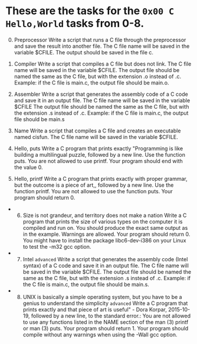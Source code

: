 # These are the tasks for the `0x00 C Hello,World` tasks from 0-8.

0. Preprocessor
Write a script that runs a C file through the preprocessor and save the result into another file.
The C file name will be saved in the variable $CFILE.
The output should be saved in the file c.

1. Compiler
Write a script that compiles a C file but does not link.
The C file name will be saved in the variable $CFILE.
The output file should be named the same as the C file, but with the extension .o instead of .c.
Example: if the C file is main.c, the output file should be main.o.

2. Assembler
Write a script that generates the assembly code of a C code and save it in an output file.
The C file name will be saved in the variable $CFILE
The output file should be named the same as the C file, but with the extension .s instead of .c.
Example: if the C file is main.c, the output file should be main.s

3. Name
Write a script that compiles a C file and creates an executable named cisfun.
The C file name will be saved in the variable $CFILE.

4. Hello, puts
Write a C program that prints exactly "Programming is like building a multilingual puzzle, followed by a new line.
Use the function puts.
You are not allowed to use printf.
Your program should end with the value 0.

5. Hello, printf
Write a C program that prints exactly with proper grammar, but the outcome is a piece of art,, followed by a new line.
Use the function printf.
You are not allowed to use the function puts.
Your program should return 0.

- 6. Size is not grandeur, and territory does not make a nation
Write a C program that prints the size of various types on the computer it is compiled and run on.
You should produce the exact same output as in the example.
Warnings are allowed.
Your program should return 0.
You might have to install the package libc6-dev-i386 on your Linux to test the -m32 gcc option.

- 7. Intel
`advanced`
Write a script that generates the assembly code (Intel syntax) of a C code and save it in an output file.
The C file name will be saved in the variable $CFILE.
The output file should be named the same as the C file, but with the extension .s instead of .c.
Example: if the C file is main.c, the output file should be main.s.

- 8. UNIX is basically a simple operating system, but you have to be a genius to understand the simplicity
`advanced`
Write a C program that prints exactly and that piece of art is useful" - Dora Korpar, 2015-10-19, followed by a new line, to the standard error.:
You are not allowed to use any functions listed in the NAME section of the man (3) printf or man (3) puts.
Your program should return 1.
Your program should compile without any warnings when using the -Wall gcc option.

